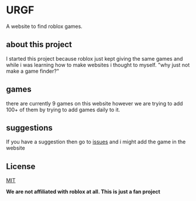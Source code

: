 # URGF

A website to find roblox games.

## about this project

I started this project because roblox just kept giving the same games and while i was learning how to make websites i thought to myself. "why just not make a game finder?"

## games
there are currently 9 games on this website however we are trying to add 100+ of them by trying to add games daily to it.

## suggestions
If you have a suggestion then go to [issues](https://github.com/SRP-real/URGF/issues) and i might add the game in the website




## License

[MIT](https://choosealicense.com/licenses/mit/)


**We are not affiliated with roblox at all. This is just a fan project**
